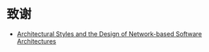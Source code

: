 # 致谢

- [Architectural Styles and the Design of Network-based Software Architectures](https://www.ics.uci.edu/~fielding/pubs/dissertation/top.htm)
